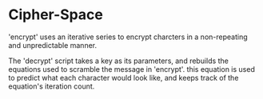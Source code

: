 # Cipher-Space

'encrypt' uses an iterative series to encrypt charcters in a non-repeating and unpredictable manner.

The 'decrypt' script takes a key as its parameters, and rebuilds the equations used to scramble the message in 'encrypt'.
this equation is used to predict what each character would look like, and keeps track of the equation's iteration count.
